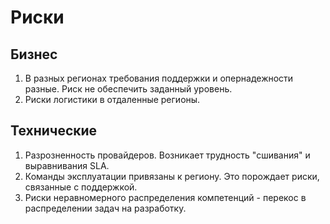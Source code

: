 # Риски

## Бизнес
1. В разных регионах требования поддержки и опернадежности разные. Риск не обеспечить заданный уровень.
2. Риски логистики в отдаленные регионы.

## Технические
1. Разрозненность провайдеров. Возникает трудность "сшивания" и выравнивания SLA.
2. Команды эксплуатации привязаны к региону. Это порождает риски, связанные с поддержкой.
3. Риски неравномерного распределения компетенций - перекос в распределении задач на разработку.
